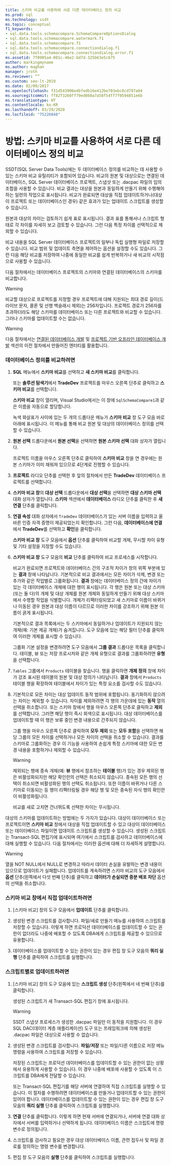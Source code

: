 ```yaml
---
title: 스키마 비교를 사용하여 서로 다른 데이터베이스 정의 비교
ms.prod: sql
ms.technology: ssdt
ms.topic: conceptual
f1_keywords:
- sql.data.tools.schemacompare.SchemaCompareOptionsDialog
- sql.data.tools.schemacompare.watermark.f1
- sql.data.tools.schemacompare.f1
- sql.data.tools.schemacompare.connectiondialog.f1
- sql.data.tools.schemacompare.connectiondialog.error.f1
ms.assetid: 7f0905a4-081c-46e2-bd7d-325b63e5c675
author: markingmyname
ms.author: maghan
manager: jroth
ms.reviewer: “”
ms.custom: seo-lt-2019
ms.date: 02/09/2017
ms.openlocfilehash: f31d543906e4bfedb16e412be703ebc8cd797a04
ms.sourcegitcommit: ff82f3260ff79ed860a7a58f54ff7f0594851e6b
ms.translationtype: HT
ms.contentlocale: ko-KR
ms.lasthandoff: 03/29/2020
ms.locfileid: "75226848"
---
```

# <a name="how-to-use-schema-compare-to-compare-different-database-definitions"></a>방법: 스키마 비교를 사용하여 서로 다른 데이터베이스 정의 비교

SSDT(SQL Server Data Tools)에는 두 데이터베이스 정의를 비교하는 데 사용할 수 있는 스키마 비교 유틸리티가 포함되어 있습니다.  비교의 원본 및 대상으로는 연결된 데이터베이스, SQL Server 데이터베이스 프로젝트, 스냅샷 또는 .dacpac 파일의 임의 조합을 사용할 수 있습니다.  비교 결과는 대상을 원본과 동일하게 만들기 위해 수행해야 하는 일련의 작업으로 표시됩니다.  비교가 완료되면 대상을 직접 업데이트하거나(대상이 프로젝트 또는 데이터베이스인 경우) 같은 효과가 있는 업데이트 스크립트를 생성할 수 있습니다.  
  
원본과 대상의 차이는 검토하기 쉽게 표로 표시됩니다.  결과 표를 통해서나 스크립트 형태로 각 차이를 자세히 보고 검토할 수 있습니다.  그런 다음 특정 차이를 선택적으로 제외할 수 있습니다.  
  
비교 내용을 SQL Server 데이터베이스 프로젝트의 일부나 독립 실행형 파일로 저장할 수 있습니다.  비교 범위 및 업데이트 측면을 제어하는 옵션을 설정할 수도 있습니다.  그런 다음 해당 비교를 저장하여 나중에 동일한 비교를 쉽게 반복하거나 새 비교의 시작점으로 사용할 수 있습니다.  
  
다음 절차에서는 데이터베이스 프로젝트의 스키마와 연결된 데이터베이스의 스키마를 비교합니다.  
  
> [!WARNING]  
> 비교할 대상으로 프로젝트를 지정할 경우 프로젝트에 대해 지원되는 최대 경로 길이(드라이브 문자, 콜론 및 선행 백슬래시 제외)는 256자입니다. 프로젝트 경로가 256자를 초과하더라도 해당 스키마를 데이터베이스 또는 다른 프로젝트와 비교할 수 있습니다. 그러나 스키마를 업데이트할 수는 없습니다.  
  
> [!WARNING]  
> 다음 절차에서는 [연결된 데이터베이스 개발](../ssdt/connected-database-development.md) 및 [프로젝트 기반 오프라인 데이터베이스 개발](../ssdt/project-oriented-offline-database-development.md) 섹션의 이전 절차에서 만들어진 엔터티를 활용합니다.  
  
### <a name="to-compare-database-definitions"></a>데이터베이스 정의를 비교하려면  
  
1.  **SQL** 메뉴에서 **스키마 비교**를 선택하고 **새 스키마 비교**를 클릭합니다.  
  
    또는 **솔루션 탐색기**에서 **TradeDev** 프로젝트를 마우스 오른쪽 단추로 클릭하고 **스키마 비교**를 선택합니다.  
  
    **스키마 비교** 창이 열리며, Visual Studio에서는 이 창에 `SqlSchemaCompare1`과 같은 이름을 자동으로 할당합니다.  
  
    녹색 화살표가 사이에 있는 두 개의 드롭다운 메뉴가 **스키마 비교** 창 도구 모음 바로 아래에 표시됩니다. 이 메뉴를 통해 비교 원본 및 대상의 데이터베이스 정의를 선택할 수 있습니다.  
  
2.  **원본 선택** 드롭다운에서 **원본 선택**을 선택하면 **원본 스키마 선택** 대화 상자가 열립니다.  
  
    프로젝트 이름을 마우스 오른쪽 단추로 클릭하여 **스키마 비교** 창을 연 경우에는 원본 스키마가 이미 채워져 있으므로 4단계로 진행할 수 있습니다.  
  
3.  **프로젝트** 라디오 단추를 선택한 후 앞의 절차에서 만든 **TradeDev** 데이터베이스 프로젝트를 선택합니다.  
  
4.  **스키마 비교 창**의 **대상 선택** 드롭다운에서 **대상 선택**을 선택하면 **대상 스키마 선택** 대화 상자가 열립니다. **스키마** 섹션에서 **데이터베이스** 라디오 단추를 클릭한 후 **새 연결** 단추를 클릭합니다.  
  
5.  **연결 속성** 대화 상자에서 `TradeDev` 데이터베이스가 있는 서버 이름을 입력하고 올바른 인증 자격 증명이 제공되었는지 확인합니다. 그런 다음, **데이터베이스에 연결**에서 **TradeDev**를 선택하고 **확인**을 클릭합니다.  
  
    **스키마 비교 창** 도구 모음에서 **옵션** 단추를 클릭하여 비교할 개체, 무시할 차이 유형 및 기타 설정을 지정할 수도 있습니다.  
  
6.  **스키마 비교 창** 도구 모음의 **비교** 단추를 클릭하여 비교 프로세스를 시작합니다.  
  
    비교가 완료되면 프로젝트와 데이터베이스 간의 구조적 차이가 창의 위쪽 부분에 있는 **결과** 창에 나타납니다. 기본적으로 비교 결과에서는 모든 차이가 삭제, 변경 또는 추가와 같은 작업별로 그룹화됩니다. **결과** 창에는 데이터베이스 정의 간에 차이가 있는 각 데이터베이스 개체에 대한 행이 표시됩니다. 각 행은 원본 또는 대상 스키마(또는 둘 다)의 개체 및 대상 개체를 원본 개체와 동일하게 만들기 위해 대상 스키마에서 수행할 작업을 식별합니다.  개체가 리팩터링되었고 새 스키마로 이름이 바뀌거나 이동된 경우 원본과 대상 이름이 다르므로 이러한 차이를 강조하기 위해 원본 이름이 굵게 표시됩니다.  
  
    기본적으로 결과 목록에서는 두 스키마에서 동일하거나 업데이트가 지원되지 않는 개체(예: 기본 제공 개체)가 숨겨집니다.  도구 모음에 있는 해당 필터 단추를 클릭하여 이러한 개체를 표시할 수 있습니다.  
  
    그룹화 기본 설정을 변경하려면 도구 모음에서 **그룹 결과** 드롭다운 목록을 클릭합니다.  테이블, 뷰 또는 저장 프로시저와 같은 개체 유형으로 결과를 그룹화하려면 **유형**을 선택합니다.  
  
7.  `Tables` 그룹에서 `Products` 테이블을 찾습니다. 행을 클릭하면 **개체 정의** 창에 차이가 강조 표시된 테이블의 원본 및 대상 정의가 나타납니다. **결과** 창에서 `Products` 테이블 행을 확장하여 테이블에서 차이가 있는 특정 요소를 검사할 수도 있습니다.  
  
8.  기본적으로 모든 차이는 대상 업데이트 동작 범위에 포함됩니다. 동기화하지 않으려는 차이는 제외할 수 있습니다. 차이를 제외하려면 각 행의 가운데에 있는 **동작** 열의 선택을 취소합니다. 또는 스키마 창에서 행을 마우스 오른쪽 단추로 클릭하고 **제외**를 선택합니다. 그러면 해당 행이 즉시 회색으로 표시됩니다. 대상 데이터베이스를 업데이트할 때 이 행은 보류 중인 변경 내용으로 간주되지 않습니다.  
  
    그룹 행을 마우스 오른쪽 단추로 클릭하여 **모두 제외** 또는 **모두 포함**을 선택하면 해당 그룹의 모든 차이를 선택하거나 모든 차이의 선택을 취소할 수 있습니다. 결과를 스키마로 그룹화하는 경우 이 기능을 사용하여 손쉽게 특정 스키마에 대한 모든 변경 내용을 포함하거나 제외할 수 있습니다.  
  
    > [!WARNING]  
    > 제외되는 행에 종속 개체(예: **뷰** 행에서 참조하는 **테이블** 행)가 있는 경우 제외된 행은 비활성화되지만 해당 확인란의 선택은 취소되지 않습니다. 종속된 모든 행의 선택이 취소되면 비활성화된 행의 선택도 취소됩니다. 또한 이름이 바뀌거나 다른 스키마로 이동되는 등 행이 리팩터링될 경우 해당 행 및 모든 종속된 자식 행의 확인란이 비활성화됩니다.  
    >   
    > 비교를 새로 고치면 건너뛰도록 선택한 차이는 무시됩니다.  
  
대상의 스키마를 업데이트하는 방법에는 두 가지가 있습니다. 대상이 데이터베이스 또는 프로젝트이면 **스키마 비교** 창에서 대상을 직접 업데이트할 수 있고 대상이 데이터베이스 또는 데이터베이스 파일이면 업데이트 스크립트를 생성할 수 있습니다.  생성된 스크립트는 Transact\-SQL 편집기에 표시되며 여기에서 스크립트를 검사하고 데이터베이스에 대해 실행할 수 있습니다. 다음 절차에서는 이러한 옵션에 대해 더 자세하게 설명합니다.  
  
> [!WARNING]  
> 열을 NOT NULL에서 NULL로 변경하고 따라서 데이터 손실을 유발하는 변경 내용이 있으므로 업데이트가 실패합니다. 업데이트를 계속하려면 스키마 비교의 도구 모음에서 **옵션** 단추(왼쪽에서 다섯 번째 단추)를 클릭하고 **데이터가 손실되면 증분 배포 차단** 옵션의 선택을 취소합니다.  
  
### <a name="to-update-directly-in-the-schema-compare-window"></a>스키마 비교 창에서 직접 업데이트하려면  
  
1.  [스키마 비교] 창의 도구 모음에서 **업데이트** 단추를 클릭합니다.  
  
2.  생성된 변경 스크립트를 검사합니다. 파일/새로 만들기 메뉴를 사용하여 스크립트를 저장할 수 있습니다. 이렇게 하면 프로덕션 데이터베이스를 업데이트할 수 있는 권한이 없더라도 나중에 배포할 수 있도록 DBA에게 스크립트를 제공할 수 있으므로 유용합니다.  
  
3.  데이터베이스를 업데이트할 수 있는 권한이 있는 경우 편집 창 도구 모음의 **쿼리 실행** 단추를 클릭하여 스크립트를 실행합니다.  
  
### <a name="to-update-by-script"></a>스크립트별로 업데이트하려면  
  
1.  [스키마 비교] 창의 도구 모음에 있는 **스크립트 생성** 단추(왼쪽에서 네 번째 단추)를 클릭합니다.  
  
    생성된 스크립트가 새 Transact\-SQL 편집기 창에 표시됩니다.  
  
    > [!WARNING]  
    > SSDT 스냅샷 프로세스가 생성한 .dacpac 파일만 이 동작을 지원합니다.  이 경우 SQL DAC(데이터 계층 애플리케이션) 도구 또는 프레임워크에 의해 생성된 .dacpac 파일은 대상으로 사용할 수 없습니다.  
  
2.  생성된 변경 스크립트를 검사합니다. **파일/저장** 또는 파일/다른 이름으로 저장 메뉴 명령을 사용하여 스크립트를 저장할 수 있습니다.  
  
    저장된 스크립트는 프로덕션 데이터베이스를 업데이트할 수 있는 권한이 없는 상황에서 유용하게 사용할 수 있습니다. 이 경우 나중에 배포에 사용할 수 있도록 이 스크립트를 DBA에게 전달할 수 있습니다.  
  
    또는 Transact\-SQL 편집기를 해당 서버에 연결하여 직접 스크립트를 실행할 수 있습니다. 이 절차를 수행하려면 데이터베이스를 만들거나 업데이트할 수 있는 권한이 있어야 합니다. 데이터베이스를 업데이트할 수 있는 권한이 있는 경우 편집 창 도구 모음의 **쿼리 실행** 단추를 클릭하여 스크립트를 실행합니다.  
  
3.  **연결** 단추를 클릭합니다. 이렇게 하면 현재 서버에 연결되거나, 서버에 연결 대화 상자에서 서버를 입력하거나 선택하게 됩니다.  데이터베이스 이름은 스크립트에 명령 변수로 정의됩니다.  
  
4.  스크립트를 검사하고 필요한 경우 대상 데이터베이스 이름, 관련 접두사 및 파일 경로를 정의하는 명령 변수를 변경합니다.  
  
5.  편집 창 도구 모음의 **실행** 단추를 클릭하여 스크립트를 실행합니다.  
  

